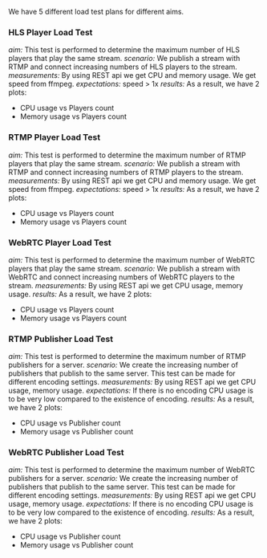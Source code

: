We have 5 different load test plans for different aims.  
### HLS Player Load Test
*aim:* This test is performed to determine the maximum number of HLS players that play the same stream.
*scenario:* We publish a stream with RTMP and connect increasing numbers of HLS players to the stream.
*measurements:* By using REST api we get CPU and memory usage. We get speed from ffmpeg.
*expectations:* speed > 1x
*results:* As a result, we have 2 plots:
  - CPU usage vs Players count
  - Memory usage vs Players count
### RTMP Player Load Test
*aim:* This test is performed to determine the maximum number of RTMP players that play the same stream.
*scenario:* We publish a stream with RTMP and connect increasing numbers of RTMP players to the stream.
*measurements:* By using REST api we get CPU and memory usage. We get speed from ffmpeg.
*expectations:* speed > 1x
*results:* As a result, we have 2 plots:
  - CPU usage vs Players count
  - Memory usage vs Players count
### WebRTC Player Load Test
*aim:* This test is performed to determine the maximum number of WebRTC players that play the same stream.
*scenario:* We publish a stream with WebRTC and connect increasing numbers of WebRTC players to the stream.
*measurements:* By using REST api we get CPU usage, memory usage.
*results:* As a result, we have 2 plots:
  - CPU usage vs Players count
  - Memory usage vs Players count
### RTMP Publisher Load Test
*aim:* This test is performed to determine the maximum number of RTMP publishers for a server.
*scenario:* We create the increasing number of publishers that publish to the same server. This test can be made for different encoding settings.
*measurements:* By using REST api we get CPU usage, memory usage.
*expectations:* If there is no encoding CPU usage is to be very low compared to the existence of encoding.
*results:* As a result, we have 2 plots:
  - CPU usage vs Publisher count
  - Memory usage vs Publisher count
### WebRTC Publisher Load Test
*aim:* This test is performed to determine the maximum number of WebRTC publishers for a server.
*scenario:* We create the increasing number of publishers that publish to the same server. This test can be made for different encoding settings.
*measurements:* By using REST api we get CPU usage, memory usage.
*expectations:* If there is no encoding CPU usage is to be very low compared to the existence of encoding.
*results:* As a result, we have 2 plots:
  - CPU usage vs Publisher count
  - Memory usage vs Publisher count